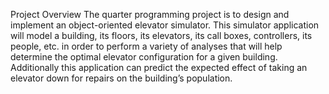 Project Overview
The quarter programming project is to design and implement an object-oriented elevator simulator. This simulator application will model a building, its floors, its elevators, its call boxes, controllers, its people, etc. in order to perform a variety of analyses that will help determine the optimal elevator configuration for a given building. Additionally this application can predict the expected effect of taking an elevator down for repairs on the building’s population.     
